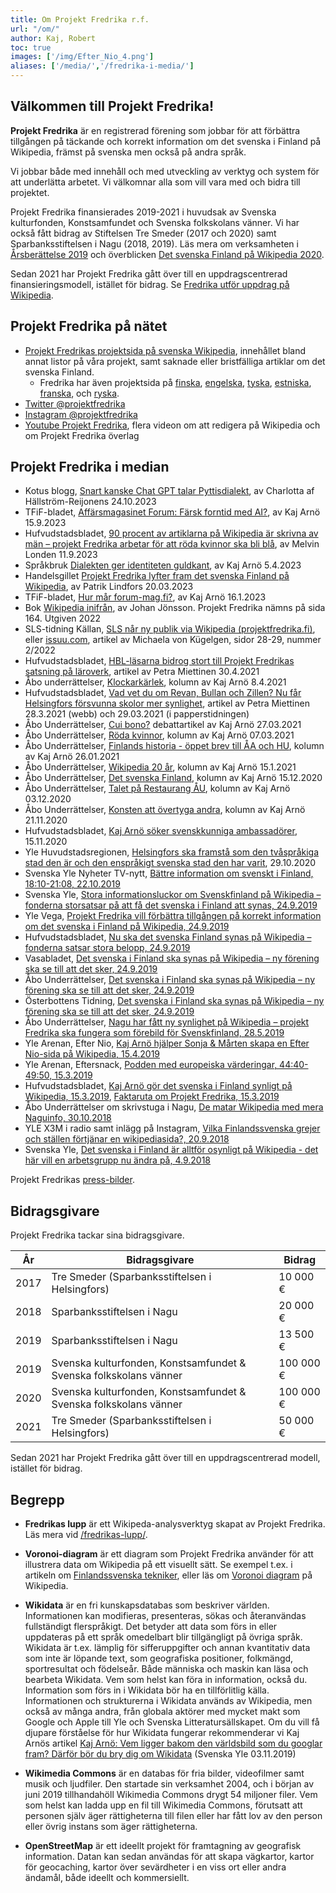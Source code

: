 ```yaml
---
title: Om Projekt Fredrika r.f.
url: "/om/"
author: Kaj, Robert
toc: true
images: ['/img/Efter_Nio_4.png']
aliases: ['/media/','/fredrika-i-media/']
---
```


## Välkommen till Projekt Fredrika!

**Projekt Fredrika** är en registrerad förening som jobbar för att förbättra tillgången på täckande och korrekt information om det svenska i Finland på Wikipedia, främst på svenska men också på andra språk.

Vi jobbar både med innehåll och med utveckling av verktyg och system för att underlätta arbetet. Vi välkomnar alla som vill vara med och bidra till projektet.

Projekt Fredrika finansierades 2019-2021 i huvudsak av Svenska kulturfonden, Konstsamfundet och Svenska folkskolans vänner. Vi har också fått bidrag av Stiftelsen Tre Smeder (2017 och 2020) samt Sparbanksstiftelsen i Nagu (2018, 2019). Läs mera om verksamheten i [Årsberättelse 2019](/arsberattelse) och överblicken [Det svenska Finland på Wikipedia 2020](/det-svenska-finland-pa-wikipedia/).

Sedan 2021 har Projekt Fredrika gått över till en uppdragscentrerad finansieringsmodell, istället för bidrag. Se [Fredrika utför uppdrag på Wikipedia](/fredrika-utfor-uppdrag-pa-wikipedia/).

## Projekt Fredrika på nätet
* [Projekt Fredrikas projektsida på svenska Wikipedia](https://sv.wikipedia.org/wiki/Wikipedia:Projekt_Fredrika), innehållet bland annat listor på våra projekt, samt saknade eller bristfälliga artiklar om det svenska Finland.
    * Fredrika har även projektsida på [finska](https://fi.wikipedia.org/wiki/Wikiprojekti:Projekt_Fredrika), [engelska](https://en.wikipedia.org/wiki/Wikipedia:Projekt_Fredrika), [tyska](https://de.wikipedia.org/wiki/Wikipedia:Projekt_Fredrika), [estniska](https://et.wikipedia.org/wiki/Vikipeedia:Projekt_Fredrika), [franska](https://fr.wikipedia.org/wiki/Wikip%C3%A9dia:Projekt_Fredrika), och  [ryska](https://ru.wikipedia.org/wiki/%D0%92%D0%B8%D0%BA%D0%B8%D0%BF%D0%B5%D0%B4%D0%B8%D1%8F:Projekt_Fredrika).
* [Twitter @projektfredrika](https://twitter.com/projektfredrika)
* [Instagram @projektfredrika](https://instagram.com/projektfredrika)
* [Youtube Projekt Fredrika](https://www.youtube.com/channel/UCTNhBrAT_82vgKTmP0Ur5CQ), flera videon om att redigera på Wikipedia och om Projekt Fredrika överlag

## Projekt Fredrika i median

* Kotus blogg, [Snart kanske Chat GPT talar Pyttisdialekt](https://www.sprakinstitutet.fi/sv/publikationer/sprakspalter/sprakinstitutet_bloggar_2016-/snart_kanske_chat_gpt_talar_pyttisdialekt.40120.blog), av Charlotta af Hällström-Reijonens 24.10.2023
*   TFiF-bladet, [Affärsmagasinet Forum: Färsk forntid med AI?](https://tfif.fi/affarsmagasinet-forum-farsk-forntid-med-ai/), av Kaj Arnö 15.9.2023
*   Hufvudstadsbladet, [90 procent av artiklarna på Wikipedia är skrivna av män – projekt Fredrika arbetar för att röda kvinnor ska bli blå](https://www.hbl.fi/artikel/aa53b55b-ff52-55cf-b783-52bafeabd114), av Melvin Londen 11.9.2023
*   Språkbruk [Dialekten ger identiteten guldkant](https://www.sprakbruk.fi/-/dialekten-ger-identiteten-guldkant), av Kaj Arnö 5.4.2023
*   Handelsgillet [Projekt Fredrika lyfter fram det svenska Finland på Wikipedia](https://www.handelsgillet.fi/sv/publikationer/article-186839-85605-projekt-fredrika-lyfter-fram-det-svenska-finland-pa-wikipedia), av Patrik Lindfors 20.03.2023
*   TFiF-bladet, [Hur mår forum-mag.fi?](https://tfif.fi/hur-mar-forum-mag-fi/), av Kaj Arnö 16.1.2023
*   Bok [Wikipedia inifrån](https://sv.wikipedia.org/wiki/Wikipedia_inifr%C3%A5n), av Johan Jönsson. Projekt Fredrika nämns på sida 164. Utgiven 2022
*   SLS-tidning Källan, [SLS når ny publik via Wikipedia (projektfredrika.fi)](https://projektfredrika.fi/sls-wikipedia/), eller [issuu.com](https://issuu.com/slsfinland/docs/k_llan_2022-2_webb_id_12908_), artikel av Michaela von Kügelgen, sidor 28-29, nummer 2/2022
*   Hufvudstadsbladet, [HBL-läsarna bidrog stort till Projekt Fredrikas satsning på läroverk](https://www.hbl.fi/artikel/hbl-lasarna-bidrog-stort-till-projekt-fredrikas-satsning-pa-laroverk/), artikel av Petra Miettinen 30.4.2021
*   Åbo underrättelser, [Klockarkärlek](https://abounderrattelser.fi/klockarkarlek/), kolumn av Kaj Arnö 8.4.2021
*   Hufvudstadsbladet, [Vad vet du om Revan, Bullan och Zillen? Nu får Helsingfors försvunna skolor mer synlighet](https://www.hbl.fi/artikel/vad-vet-du-om-revan-bullan-och-zillen-nu-far-helsingfors-forsvunna-skolor-mer-synlighet/), artikel av Petra Miettinen 28.3.2021 (webb) och 29.03.2021 (i papperstidningen)
*   Åbo Underrättelser, [Cui bono?](https://abounderrattelser.fi/cui-bono/) debattartikel av Kaj Arnö 27.03.2021
*   Åbo Underrättelser, [Röda kvinnor](https://abounderrattelser.fi/roda-kvinnor/), kolumn av Kaj Arnö 07.03.2021
*   Åbo Underrättelser, [Finlands historia - öppet brev till ÅA och HU](https://abounderrattelser.fi/finlands-historia-oppet-brev-till-aa-och-hu/), kolumn av Kaj Arnö 26.01.2021
*   Åbo Underrättelser, [Wikipedia 20 år](https://abounderrattelser.fi/wikipedia-20-ar/), kolumn av Kaj Arnö 15.1.2021
*   Åbo Underrättelser, [Det svenska Finland](https://abounderrattelser.fi/det-svenska-finland/), kolumn av Kaj Arnö 15.12.2020
*   Åbo Underrättelser, [Talet på Restaurang ÅU](https://abounderrattelser.fi/talet-pa-restaurang-au/), kolumn av Kaj Arnö 03.12.2020
*   Åbo Underrättelser, [Konsten att övertyga andra](https://abounderrattelser.fi/konsten-att-overtyga-andra/), kolumn av Kaj Arnö 21.11.2020
*   Hufvudstadsbladet, [Kaj Arnö söker svenskkunniga ambassadörer](https://www.hbl.fi/artikel/kaj-arno-soker-svenskkunniga-ambassadorer/), 15.11.2020
*   Yle Huvudstadsregionen, [Helsingfors ska framstå som den tvåspråkiga stad den är och den enspråkigt svenska stad den har varit](https://arenan.yle.fi/audio/1-50672696), 29.10.2020
*   Svenska Yle Nyheter TV-nytt, [Bättre information om svenskt i Finland, 18:10-21:08, 22.10.2019](https://arenan.yle.fi/1-4575461?seek=1093)
*   Svenska Yle, [Stora informationsluckor om Svenskfinland på Wikipedia – fonderna storsatsar på att få det svenska i Finland att synas, 24.9.2019](https://svenska.yle.fi/artikel/2019/09/24/stora-informationsluckor-om-svenskfinland-pa-wikipedia-fonderna-storsatsar-pa-att)
*   Yle Vega, [Projekt Fredrika vill förbättra tillgången på korrekt information om det svenska i Finland på Wikipedia, 24.9.2019](https://arenan.yle.fi/1-50267801)
*   Hufvudstadsbladet, [Nu ska det svenska Finland synas på Wikipedia – fonderna satsar stora belopp, 24.9.2019](https://www.hbl.fi/artikel/nu-ska-det-svenska-finland-synas-pa-wikipedia-fonderna-satsar-stora-belopp/)
*   Vasabladet, [Det svenska i Finland ska synas på Wikipedia – ny förening ska se till att det sker, 24.9.2019](https://www.vasabladet.fi/Artikel/Visa/318737)
*   Åbo Underrättelser, [Det svenska i Finland ska synas på Wikipedia – ny förening ska se till att det sker, 24.9.2019](https://news.abounderrattelser.fi/det-svenska-i-finland-ska-synas-pa-wikipedia-ny-forening-ska-se-till-att-det-sker/)
*   Österbottens Tidning, [Det svenska i Finland ska synas på Wikipedia – ny förening ska se till att det sker, 24.9.2019](https://www.osterbottenstidning.fi/Artikel/Visa/318737)
*   Åbo Underrättelser, [Nagu har fått ny synlighet på Wikipedia – projekt Fredrika ska fungera som förebild för Svenskfinland, 28.5.2019](https://news.abounderrattelser.fi/nagu-har-fatt-ny-synlighet-pa-wikipedia-projekt-fredrika-ska-fungera-som-forebild-for-svenskfinland/)
*   Yle Arenan, Efter Nio, [Kaj Arnö hjälper Sonja & Mårten skapa en Efter Nio-sida på Wikipedia, 15.4.2019](https://arenan.yle.fi/1-50117885)
*   Yle Arenan, Eftersnack, [Podden med europeiska värderingar, 44:40-49:50, 15.3.2019](https://arenan.yle.fi/1-50065813)
*   Hufvudstadsbladet, [Kaj Arnö gör det svenska i Finland synligt på Wikipedia, 15.3.2019](https://www.pressreader.com/@nickname11483079/csb_sW6FCSsokOUBAHQPpdzCeUgP6xr-FOEVe_JhAV3nr6Z11ZGDrfYm1wJV-Ccn3Wyb), [Faktaruta om Projekt Fredrika, 15.3.2019](https://pressreader.com/@nickname11483079/csb_sW6FCSsokOUBAHQPpdzCeXLq6Sr1Ue2csywWsAo5M20wSE-yIy6Awnc3TcDHDL5d)
*   Åbo Underrättelser om skrivstuga i Nagu, [De matar Wikipedia med mera Naguinfo, 30.10.2018](https://www.pressreader.com/finland/abo-underrattelser/20181030/281479277412222)
*   YLE X3M i radio samt inlägg på Instagram, [Vilka Finlandssvenska grejer och ställen förtjänar en wikipediasida?, 20.9.2018](https://www.instagram.com/p/BnS8RdADfi3/)
*   Svenska Yle, [Det svenska i Finland är alltför osynligt på Wikipedia - det här vill en arbetsgrupp nu ändra på, 4.9.2018](https://svenska.yle.fi/artikel/2018/09/04/det-svenska-i-finland-ar-alltfor-osynligt-pa-wikipedia-det-har-vill-en)

Projekt Fredrikas [press-bilder](http://wiki.projektfredrika.fi/Press).

## Bidragsgivare
Projekt Fredrika tackar sina bidragsgivare.

| År | Bidragsgivare | Bidrag |
| --- | ----------- | -- |
| 2017 | Tre Smeder (Sparbanksstiftelsen i Helsingfors) | 10 000 € |
| 2018 | Sparbanksstiftelsen i Nagu | 20 000 € |
| 2019 | Sparbanksstiftelsen i Nagu | 13 500 € |
| 2019 | Svenska kulturfonden, Konstsamfundet & Svenska folkskolans vänner | 100 000 € |
| 2020 | Svenska kulturfonden, Konstsamfundet & Svenska folkskolans vänner | 100 000 € |
| 2021 | Tre Smeder (Sparbanksstiftelsen i Helsingfors) | 50 000 € |

Sedan 2021 har Projekt Fredrika gått över till en uppdragscentrerad modell, istället för bidrag. 

## Begrepp
* **Fredrikas lupp** är ett Wikipeda-analysverktyg skapat av Projekt Fredrika. Läs mera vid [/fredrikas-lupp/](/fredrikas-lupp/). 

* **Voronoi-diagram** är ett diagram som Projekt Fredrika använder för att illustrera data om Wikipedia på ett visuellt sätt. Se exempel t.ex. i artikeln om [Finlandssvenska tekniker](/finlandssvenska-tekniker/), eller läs om [Voronoi diagram](https://en.wikipedia.org/wiki/Voronoi_diagram) på Wikipedia.

* **Wikidata** är en fri kunskapsdatabas som beskriver världen. Informationen kan modifieras, presenteras, sökas och återanvändas fullständigt flerspråkigt. Det betyder att data som förs in eller uppdateras på ett språk omedelbart blir tillgängligt på övriga språk. Wikidata är t.ex. lämplig för sifferuppgifter och annan kvantitativ data som inte är löpande text, som geografiska positioner, folkmängd, sportresultat och födelseår. Både människa och maskin kan läsa och bearbeta Wikidata. Vem som helst kan föra in information, också du. Information som förs in i Wikidata bör ha en tillförlitlig källa. Informationen och strukturerna i Wikidata används av Wikipedia, men också av många andra, från globala aktörer med mycket makt som Google och Apple till Yle och Svenska Litteratursällskapet. Om du vill få djupare förståelse för hur Wikidata fungerar rekommenderar vi Kaj Arnös artikel [Kaj Arnö: Vem ligger bakom den världsbild som du googlar fram? Därför bör du bry dig om Wikidata](https://svenska.yle.fi/artikel/2019/11/03/kaj-arno-vem-ligger-bakom-den-varldsbild-som-du-googlar-fram-darfor-bor-du-bry) (Svenska Yle 03.11.2019)

* **Wikimedia Commons** är en databas för fria bilder, videofilmer samt musik och ljudfiler. Den startade sin verksamhet 2004, och i början av juni 2019 tillhandahöll Wikimedia Commons drygt 54 miljoner filer. Vem som helst kan ladda upp en fil till Wikimedia Commons, förutsatt att personen själv äger rättigheterna till filen eller har fått lov av den person eller övrig instans som äger rättigheterna.

* **OpenStreetMap** är ett ideellt projekt för framtagning av geografisk information. Datan kan sedan användas för att skapa vägkartor, kartor för geocaching, kartor över sevärdheter i en viss ort eller andra ändamål, både ideellt och kommersiellt.


